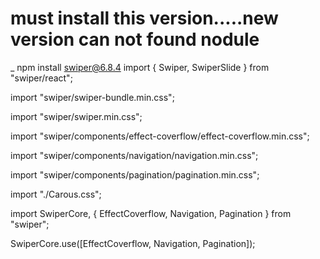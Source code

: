 # must install this version.....new version can not found nodule
_ npm install swiper@6.8.4
import { Swiper, SwiperSlide } from "swiper/react";

import "swiper/swiper-bundle.min.css";

import "swiper/swiper.min.css";

import "swiper/components/effect-coverflow/effect-coverflow.min.css";

import "swiper/components/navigation/navigation.min.css";

import "swiper/components/pagination/pagination.min.css";

import "./Carous.css";

import SwiperCore, { EffectCoverflow, Navigation, Pagination } from "swiper";

SwiperCore.use([EffectCoverflow, Navigation, Pagination]);
